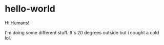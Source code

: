 # hello-world

Hi Humans!

I'm doing some different stuff. It's 20 degrees outside but i cought a cold lol.
